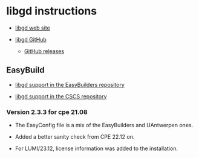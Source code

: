 # libgd instructions

  * [libgd web site](https://libgd.github.io/)

  * [libgd GitHub](https://github.com/libgd/libgd)

      * [GitHub releases](https://github.com/libgd/libgd/releases)


## EasyBuild

  * [libgd support in the EasyBuilders repository](https://github.com/easybuilders/easybuild-easyconfigs/tree/develop/easybuild/easyconfigs/l/libgd)

  * [libgd support in the CSCS repository](https://github.com/eth-cscs/production/tree/master/easybuild/easyconfigs/l/libgd)


### Version 2.3.3 for cpe 21.08

  * The EasyConfig file is a mix of the EasyBuilders and UAntwerpen ones.

  * Added a better sanity check from CPE 22.12 on.

  * For LUMI/23.12, license information was added to the installation.
